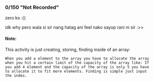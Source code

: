 ### 0/150 "Not Recorded" 
zero ko :((

idk why pero wala si sir nang hatag ani feel nako sayop rani ni sir :>>

#### Note:

This activity is just creating, storing, finding inside of an array:

    When you add a element to the array you have to allocate the array 
    when you hit a certain limit of the capacity of the array like: If 
    you add 4 element and the capacity of the array is only 5 you have 
    to allocate it to fit more elements. Finding is simple just input 
    the index.
